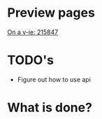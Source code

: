 # Preview pages
[On a v-ie: 215847](http://v-ie.uek.krakow.pl/~s215847/project/)

# TODO's

* Figure out how to use api

# What is done?
